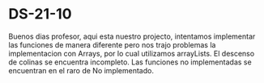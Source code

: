 # DS-21-10

Buenos dias profesor, aqui esta nuestro projecto, intentamos implementar las funciones de manera diferente pero nos trajo problemas la implementacion con Arrays, por lo cual utilizamos arrayLists.
El descenso de colinas se encuentra incompleto.
Las funciones no implementadas se encuentran en el raro de No implementado.
